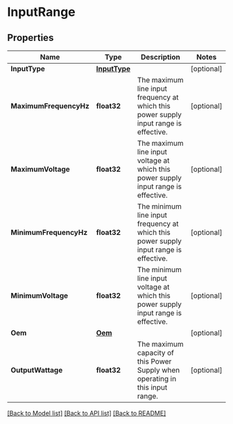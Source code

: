 # InputRange

## Properties
Name | Type | Description | Notes
------------ | ------------- | ------------- | -------------
**InputType** | [**InputType**](InputType.md) |  | [optional] 
**MaximumFrequencyHz** | **float32** | The maximum line input frequency at which this power supply input range is effective. | [optional] 
**MaximumVoltage** | **float32** | The maximum line input voltage at which this power supply input range is effective. | [optional] 
**MinimumFrequencyHz** | **float32** | The minimum line input frequency at which this power supply input range is effective. | [optional] 
**MinimumVoltage** | **float32** | The minimum line input voltage at which this power supply input range is effective. | [optional] 
**Oem** | [**Oem**](Oem.md) |  | [optional] 
**OutputWattage** | **float32** | The maximum capacity of this Power Supply when operating in this input range. | [optional] 

[[Back to Model list]](../README.md#documentation-for-models) [[Back to API list]](../README.md#documentation-for-api-endpoints) [[Back to README]](../README.md)


